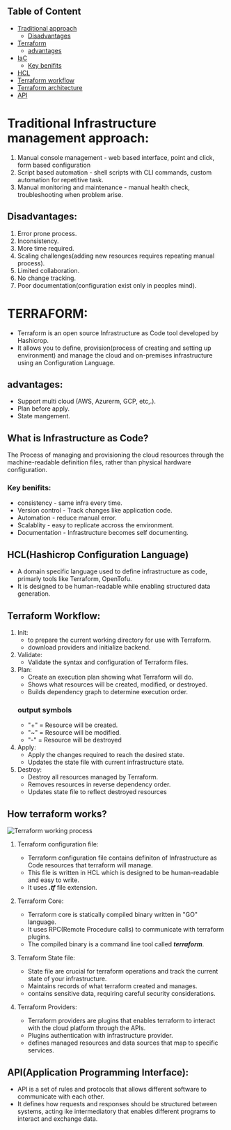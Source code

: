 
## Table of Content
- [Traditional approach](#Traditional-Infrastructure-management-approach)
    - [Disadvantages](#Disadvantages)
- [Terraform](#TERRAFORM)
    - [advantages](#advantages)
- [IaC](#what-is-infrastructure-as-code)
    - [Key benifits](#key-benifits)
- [HCL](#hclhashicrop-configuration-language)
- [Terraform workflow](#terraform-workflow)
- [Terraform architecture](#how-terraform-works)
- [API](#apiapplication-programming-interface)

# Traditional Infrastructure management approach:
1. Manual console management - web based interface, point and click, form based configuration
2. Script based automation - shell scripts with CLI commands, custom automation for repetitive task.
3. Manual monitoring and maintenance - manual health check, troubleshooting when problem arise.

## Disadvantages:

1. Error prone process.
2. Inconsistency.
3. More time required.
4. Scaling challenges(adding new resources requires repeating manual process).
5. Limited collaboration.
6. No change tracking.
7. Poor documentation(configuration exist only in peoples mind).

# **TERRAFORM:**
- Terraform is an open source Infrastructure as Code tool developed by Hashicrop.
- It allows you to define, provision(process of creating and setting up environment) and manage the cloud and on-premises infrastructure using an Configuration Language.

## advantages:

- Support multi cloud (AWS, Azurerm, GCP, etc,.).
- Plan before apply.
- State mangement.

## What is Infrastructure as Code?
The Process of managing and provisioning the cloud resources through the machine-readable definition files, rather than physical hardware configuration.

### Key benifits:
+ consistency - same infra every time.
+ Version control - Track changes like application code.
+ Automation - reduce manual error.
+ Scalablity - easy to replicate accross the environment.
+ Documentation - Infrastructure becomes self documenting.

## HCL(Hashicrop Configuration Language)

- A domain specific language used to define infrastructure as code, primarly tools like Terraform, OpenTofu.
- It is designed to be human-readable while enabling structured data generation.

## Terraform Workflow:

1. Init:
    + to prepare the current working directory for use with Terraform.
    + download providers and initialize backend.
2. Validate:
    + Validate the syntax and configuration of Terraform files.
3. Plan:
    + Create an execution plan showing what Terraform will do.
    + Shows what resources will be created, modified, or destroyed.
    + Builds dependency graph to determine execution order.
    ### output symbols
    * "+" = Resource will be created.
    * "~" = Resource will be modified.
    * "-" = Resource will be destroyed
4. Apply:
    + Apply the changes required to reach the desired state.
    + Updates the state file with current infrastructure state.
5. Destroy:
    + Destroy all resources managed by Terraform.
    + Removes resources in reverse dependency order.
    + Updates state file to reflect destroyed resources

## How terraform works?

![Terraform working process](https://medium.com/@impradeep.techie/terraform-architecture-overview-structure-and-workflow-fdc60697941a)

1. Terraform configuration file:
    + Terraform configuration file contains definiton of Infrastructure as Code resources that terraform will manage.
    + This file is written in HCL which is designed to be human-readable and easy to write.
    + It uses ***.tf*** file extension.

2. Terraform Core:
    + Terraform core is statically compiled binary written in "GO" language.
    + It uses RPC(Remote Procedure calls) to communicate with terraform plugins.
    + The compiled binary is a command line tool called ***terraform***.

3. Terraform State file:
    + State file are crucial for terraform operations and track the current state of your infrastructure.
    + Maintains records of what terraform created and manages.
    + contains sensitive data, requiring careful security considerations.

4. Terraform Providers:
    + Terraform providers are plugins that enables terraform to interact with the cloud platform through the APIs.
    + Plugins authentication with infrastructure provider.
    + defines managed resources and data sources that map to specific services.

## API(Application Programming Interface):

+ API is a set of rules and protocols that allows different software to communicate with each other.
+ It defines how requests and responses should be structured between systems, acting ike intermediatory that enables different programs to interact and exchange data.